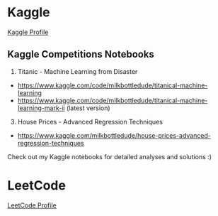 # Kaggle
[Kaggle Profile](https://www.kaggle.com/milkbottledude)
## Kaggle Competitions Notebooks
1) Titanic - Machine Learning from Disaster
  - https://www.kaggle.com/code/milkbottledude/titanical-machine-learning
  - https://www.kaggle.com/code/milkbottledude/titanical-machine-learning-mark-ii (latest version)

3) House Prices - Advanced Regression Techniques
  - https://www.kaggle.com/milkbottledude/house-prices-advanced-regression-techniques

Check out my Kaggle notebooks for detailed analyses and solutions :)

# LeetCode
[LeetCode Profile](https://leetcode.com/u/milkbottledude/)


